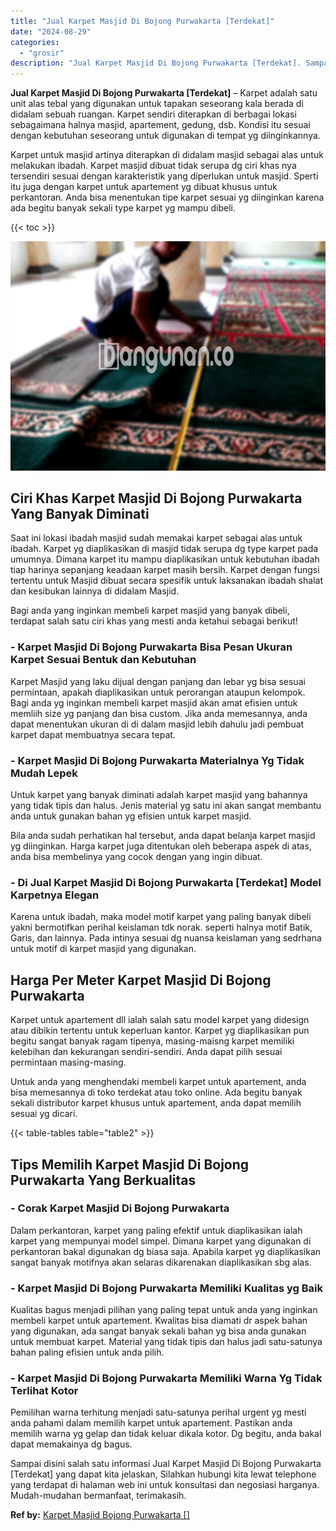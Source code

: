 ```yaml
---
title: "Jual Karpet Masjid Di Bojong Purwakarta [Terdekat]"
date: "2024-08-29"
categories: 
  - "grosir"
description: "Jual Karpet Masjid Di Bojong Purwakarta [Terdekat]. Sampai disini salah satu informasi Jual Karpet Masjid Di Bojong Purwakarta [Terdekat] yang dapat kita j..."
---
```


**Jual Karpet Masjid Di Bojong Purwakarta \[Terdekat\]** – Karpet adalah satu unit alas tebal yang digunakan untuk tapakan seseorang kala berada di didalam sebuah ruangan. Karpet sendiri diterapkan di berbagai lokasi sebagaimana halnya masjid, apartement, gedung, dsb. Kondisi itu sesuai dengan kebutuhan seseorang untuk digunakan di tempat yg diinginkannya.

Karpet untuk masjid artinya diterapkan di didalam masjid sebagai alas untuk melakukan ibadah. Karpet masjid dibuat tidak serupa dg ciri khas nya tersendiri sesuai dengan karakteristik yang diperlukan untuk masjid. Sperti itu juga dengan karpet untuk apartement yg dibuat khusus untuk perkantoran. Anda bisa menentukan tipe karpet sesuai yg diinginkan karena ada begitu banyak sekali type karpet yg mampu dibeli.

{{< toc >}}

![Jual Karpet Masjid Di Bojong Purwakarta [Terdekat]](/images/grosir-karpet-murah-37.png)

## Ciri Khas Karpet Masjid Di Bojong Purwakarta Yang Banyak Diminati

Saat ini lokasi ibadah masjid sudah memakai karpet sebagai alas untuk ibadah. Karpet yg diaplikasikan di masjid tidak serupa dg type karpet pada umumnya. Dimana karpet itu mampu diaplikasikan untuk kebutuhan ibadah tiap harinya sepanjang keadaan karpet masih bersih. Karpet dengan fungsi tertentu untuk Masjid dibuat secara spesifik untuk laksanakan ibadah shalat dan kesibukan lainnya di didalam Masjid.

Bagi anda yang inginkan membeli karpet masjid yang banyak dibeli, terdapat salah satu ciri khas yang mesti anda ketahui sebagai berikut!

### \- Karpet Masjid Di Bojong Purwakarta Bisa Pesan Ukuran Karpet Sesuai Bentuk dan Kebutuhan

Karpet Masjid yang laku dijual dengan panjang dan lebar yg bisa sesuai permintaan, apakah diaplikasikan untuk perorangan ataupun kelompok. Bagi anda yg inginkan membeli karpet masjid akan amat efisien untuk memliih size yg panjang dan bisa custom. Jika anda memesannya, anda dapat menentukan ukuran di di dalam masjid lebih dahulu jadi pembuat karpet dapat membuatnya secara tepat.

### \- Karpet Masjid Di Bojong Purwakarta Materialnya Yg Tidak Mudah Lepek

Untuk karpet yang banyak diminati adalah karpet masjid yang bahannya yang tidak tipis dan halus. Jenis material yg satu ini akan sangat membantu anda untuk gunakan bahan yg efisien untuk karpet masjid.

Bila anda sudah perhatikan hal tersebut, anda dapat belanja karpet masjid yg diinginkan. Harga karpet juga ditentukan oleh beberapa aspek di atas, anda bisa membelinya yang cocok dengan yang ingin dibuat.

### \- Di Jual Karpet Masjid Di Bojong Purwakarta \[Terdekat\] Model Karpetnya Elegan

Karena untuk ibadah, maka model motif karpet yang paling banyak dibeli yakni bermotifkan perihal keislaman tdk norak. seperti halnya motif Batik, Garis, dan lainnya. Pada intinya sesuai dg nuansa keislaman yang sedrhana untuk motif di karpet masjid yang digunakan.

## Harga Per Meter Karpet Masjid Di Bojong Purwakarta

Karpet untuk apartement dll ialah salah satu model karpet yang didesign atau dibikin tertentu untuk keperluan kantor. Karpet yg diaplikasikan pun begitu sangat banyak ragam tipenya, masing-maisng karpet memiliki kelebihan dan kekurangan sendiri-sendiri. Anda dapat pilih sesuai permintaan masing-masing.

Untuk anda yang menghendaki membeli karpet untuk apartement, anda bisa memesannya di toko terdekat atau toko online. Ada begitu banyak sekali distributor karpet khusus untuk apartement, anda dapat memilih sesuai yg dicari.

{{< table-tables table="table2" >}}

## Tips Memilih Karpet Masjid Di Bojong Purwakarta Yang Berkualitas

### \- Corak Karpet Masjid Di Bojong Purwakarta

Dalam perkantoran, karpet yang paling efektif untuk diaplikasikan ialah karpet yang mempunyai model simpel. Dimana karpet yang digunakan di perkantoran bakal digunakan dg biasa saja. Apabila karpet yg diaplikasikan sangat banyak motifnya akan selaras dikarenakan diaplikasikan sbg alas.

### \- Karpet Masjid Di Bojong Purwakarta Memiliki Kualitas yg Baik

Kualitas bagus menjadi pilihan yang paling tepat untuk anda yang inginkan membeli karpet untuk apartement. Kwalitas bisa diamati dr aspek bahan yang digunakan, ada sangat banyak sekali bahan yg bisa anda gunakan untuk membuat karpet. Material yang tidak tipis dan halus jadi satu-satunya bahan paling efisien untuk anda pilih.

### \- Karpet Masjid Di Bojong Purwakarta Memiliki Warna Yg Tidak Terlihat Kotor

Pemilihan warna terhitung menjadi satu-satunya perihal urgent yg mesti anda pahami dalam memilih karpet untuk apartement. Pastikan anda memilih warna yg gelap dan tidak keluar dikala kotor. Dg begitu, anda bakal dapat memakainya dg bagus.

Sampai disini salah satu informasi Jual Karpet Masjid Di Bojong Purwakarta \[Terdekat\] yang dapat kita jelaskan, Silahkan hubungi kita lewat telephone yang terdapat di halaman web ini untuk konsultasi dan negosiasi harganya. Mudah-mudahan bermanfaat, terimakasih.

**Ref by:**  [Karpet Masjid Bojong Purwakarta []](https://id.wikipedia.org/wiki/Karpet)
